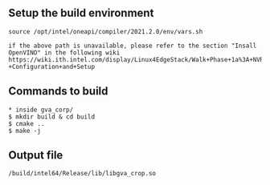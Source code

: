 ## Setup the build environment
    source /opt/intel/oneapi/compiler/2021.2.0/env/vars.sh

    if the above path is unavailable, please refer to the section "Insall OpenVINO" in the following wiki
    https://wiki.ith.intel.com/display/Linux4EdgeStack/Walk+Phase+1a%3A+NVR+Use+Case+-+Configuration+and+Setup

## Commands to build
    * inside gva_corp/
    $ mkdir build & cd build
    $ cmake ..
    $ make -j
    
## Output file
    /build/intel64/Release/lib/libgva_crop.so
   
